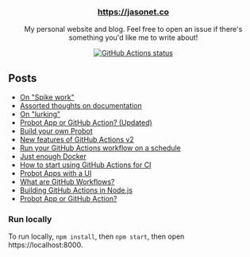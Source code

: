 <h3 align="center"><a href="https://jasonet.co">https://jasonet.co</a></h3>

<p align="center">My personal website and blog. Feel free to open an issue if there's something you'd like me to write about!</p>

<p align="center"><a href="https://github.com/JasonEtco/jasonet.co"><img alt="GitHub Actions status" src="https://github.com/JasonEtco/jasonet.co/workflows/CI/badge.svg"></a></p>

## Posts

<!--START_POSTS-->
- [On "Spike work"](https://jasonet.co/posts/on-spike-work)
- [Assorted thoughts on documentation](https://jasonet.co/posts/thoughts-on-docs)
- [On "lurking"](https://jasonet.co/posts/on-lurking)
- [Probot App or GitHub Action? (Updated)](https://jasonet.co/posts/probot-app-or-github-action-v2)
- [Build your own Probot](https://jasonet.co/posts/build-your-own-probot)
- [New features of GitHub Actions v2](https://jasonet.co/posts/new-features-of-github-actions)
- [Run your GitHub Actions workflow on a schedule](https://jasonet.co/posts/scheduled-actions)
- [Just enough Docker](https://jasonet.co/posts/just-enough-docker)
- [How to start using GitHub Actions for CI](https://jasonet.co/posts/use-github-actions-for-ci)
- [Probot Apps with a UI](https://jasonet.co/posts/probot-with-ui)
- [What are GitHub Workflows?](https://jasonet.co/posts/what-are-github-workflows)
- [Building GitHub Actions in Node.js](https://jasonet.co/posts/building-github-actions-in-node)
- [Probot App or GitHub Action?](https://jasonet.co/posts/probot-app-or-github-action)
<!--END_POSTS-->

### Run locally

To run locally, `npm install`, then `npm start`, then open https://localhost:8000.
